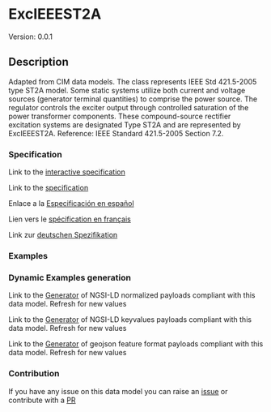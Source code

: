 # ExcIEEEST2A
Version: 0.0.1

## Description 

Adapted from CIM data models. The class represents IEEE Std 421.5-2005 type ST2A model. Some static systems utilize both current and voltage sources (generator terminal quantities) to comprise the power source.  The regulator controls the exciter output through controlled saturation of the power transformer components.  These compound-source rectifier excitation systems are designated Type ST2A and are represented by ExcIEEEST2A.  Reference: IEEE Standard 421.5-2005 Section 7.2.
### Specification

Link to the [interactive specification](https://swagger.lab.fiware.org/?url=https://raw.githubusercontent.com/smart-data-models/dataModel.EnergyCIM/master/ExcIEEEST2A/swagger.yaml)

Link to the [specification](https://github.com/smart-data-models/dataModel.EnergyCIM/blob/master/ExcIEEEST2A/doc/spec.md)

Enlace a la [Especificación en español](https://github.com/smart-data-models/dataModel.EnergyCIM/blob/master/ExcIEEEST2A/doc/spec_ES.md)

Lien vers le [spécification en français](https://github.com/smart-data-models/dataModel.EnergyCIM/blob/master/ExcIEEEST2A/doc/spec_FR.md)

Link zur [deutschen Spezifikation](https://github.com/smart-data-models/dataModel.EnergyCIM/blob/master/ExcIEEEST2A/doc/spec_DE.md)
### Examples
### Dynamic Examples generation

Link to the [Generator](https://smartdatamodels.org/extra/ngsi-ld_generator.php?schemaUrl=https://raw.githubusercontent.com/smart-data-models/dataModel.EnergyCIM/master/ExcIEEEST2A/schema.json&email=info@smartdatamodels.org) of NGSI-LD normalized payloads compliant with this data model. Refresh for new values

Link to the [Generator](https://smartdatamodels.org/extra/ngsi-ld_generator_keyvalues.php?schemaUrl=https://raw.githubusercontent.com/smart-data-models/dataModel.EnergyCIM/master/ExcIEEEST2A/schema.json&email=info@smartdatamodels.org) of NGSI-LD keyvalues payloads compliant with this data model. Refresh for new values

Link to the [Generator](https://smartdatamodels.org/extra/geojson_features_generator_v1.0.php?schemaUrl=https://raw.githubusercontent.com/smart-data-models/dataModel.EnergyCIM/master/ExcIEEEST2A/schema.json&email=info@smartdatamodels.org) of geojson feature format payloads compliant with this data model. Refresh for new values
### Contribution

 If you have any issue on this data model you can raise an [issue](https://github.com/smart-data-models/dataModel.EnergyCIM/issues)  or contribute with a [PR](https://github.com/smart-data-models/dataModel.EnergyCIM/pulls)